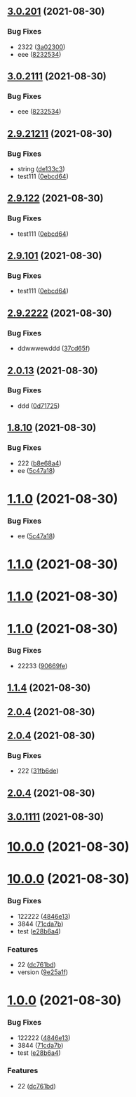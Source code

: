 ## [3.0.201](https://github.com/myNameCao/node/compare/v3.0.111...v3.0.201) (2021-08-30)


### Bug Fixes

* 2322 ([3a02300](https://github.com/myNameCao/node/commit/3a023008ad5471e7c9bdbfa91582d8f9349f712f))
* eee ([8232534](https://github.com/myNameCao/node/commit/8232534061a5c29df4613cb744e0fab625c91c37))



## [3.0.2111](https://github.com/myNameCao/node/compare/v3.0.111...v3.0.2111) (2021-08-30)


### Bug Fixes

* eee ([8232534](https://github.com/myNameCao/node/commit/8232534061a5c29df4613cb744e0fab625c91c37))



## [2.9.21211](https://github.com/myNameCao/node/compare/2.9.23333...2.9.21211) (2021-08-30)


### Bug Fixes

* string ([de133c3](https://github.com/myNameCao/node/commit/de133c34c7d5572bd27e838ebf35e217e30192c7))
* test111 ([0ebcd64](https://github.com/myNameCao/node/commit/0ebcd640d0251907090131866dbdaad761fe3f0a))



## [2.9.122](https://github.com/myNameCao/node/compare/2.9.23333...2.9.122) (2021-08-30)


### Bug Fixes

* test111 ([0ebcd64](https://github.com/myNameCao/node/commit/0ebcd640d0251907090131866dbdaad761fe3f0a))



## [2.9.101](https://github.com/myNameCao/node/compare/2.9.23333...2.9.101) (2021-08-30)


### Bug Fixes

* test111 ([0ebcd64](https://github.com/myNameCao/node/commit/0ebcd640d0251907090131866dbdaad761fe3f0a))



## [2.9.2222](https://github.com/myNameCao/node/compare/2.9.1...2.9.2222) (2021-08-30)


### Bug Fixes

* ddwwwewddd ([37cd65f](https://github.com/myNameCao/node/commit/37cd65fa35c98717a8866794034902c4a10976c6))



## [2.0.13](https://github.com/myNameCao/node/compare/3.2.1...2.0.13) (2021-08-30)


### Bug Fixes

* ddd ([0d71725](https://github.com/myNameCao/node/commit/0d71725e9311054220d92e94e6dabe311ddd130a))



## [1.8.10](https://github.com/myNameCao/node/compare/v2.111.3...v1.8.10) (2021-08-30)


### Bug Fixes

* 222 ([b8e68a4](https://github.com/myNameCao/node/commit/b8e68a4165f0743612102ef8dab7272192fa721b))
* ee ([5c47a18](https://github.com/myNameCao/node/commit/5c47a183d6b02a203a5f1277efd340c7811f89bc))



# [1.1.0](https://github.com/myNameCao/node/compare/v2.111.3...v1.1.0) (2021-08-30)


### Bug Fixes

* ee ([5c47a18](https://github.com/myNameCao/node/commit/5c47a183d6b02a203a5f1277efd340c7811f89bc))



# [1.1.0](https://github.com/myNameCao/node/compare/v2.111.3...v1.1.0) (2021-08-30)



# [1.1.0](https://github.com/myNameCao/node/compare/v2.111.3...v1.1.0) (2021-08-30)



# [1.1.0](https://github.com/myNameCao/node/compare/v3.1.3...v1.1.0) (2021-08-30)


### Bug Fixes

* 22233 ([90669fe](https://github.com/myNameCao/node/commit/90669fe4914196e0bb9e647f2a0dfa39e3c5c3d0))



## [1.1.4](https://github.com/myNameCao/node/compare/v3.1.3...v1.1.4) (2021-08-30)



## [2.0.4](https://github.com/myNameCao/node/compare/v1.0.5...v2.0.4) (2021-08-30)



## [2.0.4](https://github.com/myNameCao/node/compare/v2.0.12...v2.0.4) (2021-08-30)


### Bug Fixes

* 222 ([31fb6de](https://github.com/myNameCao/node/commit/31fb6de1e6c5a32db9e10ba55bc91c61be95e417))



## [2.0.4](https://github.com/myNameCao/node/compare/v2.0.12...v2.0.4) (2021-08-30)



## [3.0.1111](https://github.com/myNameCao/node/compare/v2.0.12...v3.0.1111) (2021-08-30)



# [10.0.0](https://github.com/myNameCao/node/compare/v3.0.1111...v10.0.0) (2021-08-30)



# [10.0.0](https://github.com/myNameCao/node/compare/v3.1.1...v10.0.0) (2021-08-30)


### Bug Fixes

* 122222 ([4846e13](https://github.com/myNameCao/node/commit/4846e13f12a7c4596ccbcc31717ad610d50156e5))
* 3844 ([71cda7b](https://github.com/myNameCao/node/commit/71cda7bd20548e43be5370ed06e858204592c213))
* test ([e28b6a4](https://github.com/myNameCao/node/commit/e28b6a475f5aab35cb27fbd09602e52d22560cf8))


### Features

* 22 ([dc761bd](https://github.com/myNameCao/node/commit/dc761bd0f8c25e5d4463169e43a66b1132af1257))
* version ([9e25a1f](https://github.com/myNameCao/node/commit/9e25a1f775d7d4851ffb3ab2785380d25f05b8b5))



# [1.0.0](https://github.com/myNameCao/node/compare/v3.1.1...v1.0.0) (2021-08-30)


### Bug Fixes

* 122222 ([4846e13](https://github.com/myNameCao/node/commit/4846e13f12a7c4596ccbcc31717ad610d50156e5))
* 3844 ([71cda7b](https://github.com/myNameCao/node/commit/71cda7bd20548e43be5370ed06e858204592c213))
* test ([e28b6a4](https://github.com/myNameCao/node/commit/e28b6a475f5aab35cb27fbd09602e52d22560cf8))


### Features

* 22 ([dc761bd](https://github.com/myNameCao/node/commit/dc761bd0f8c25e5d4463169e43a66b1132af1257))



